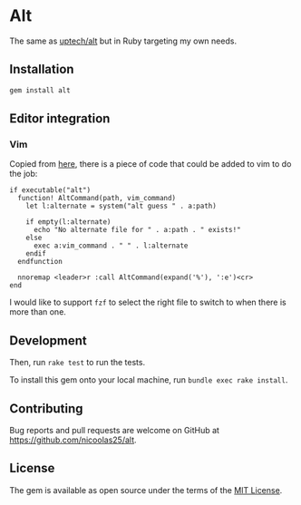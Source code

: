 # Alt

The same as [uptech/alt](https://github.com/uptech/alt) but in Ruby targeting my own needs.

## Installation

```ruby
gem install alt
```

## Editor integration

### Vim

Copied from [here](https://github.com/uptech/alt#use-with-vim), there is a piece of code
that could be added to vim to do the job:

```vim
if executable("alt")
  function! AltCommand(path, vim_command)
    let l:alternate = system("alt guess " . a:path)

    if empty(l:alternate)
      echo "No alternate file for " . a:path . " exists!"
    else
      exec a:vim_command . " " . l:alternate
    endif
  endfunction

  nnoremap <leader>r :call AltCommand(expand('%'), ':e')<cr>
end
```

I would like to support `fzf` to select the right file to switch to when there is more than one.

## Development

Then, run `rake test` to run the tests.

To install this gem onto your local machine, run `bundle exec rake install`.

## Contributing

Bug reports and pull requests are welcome on GitHub at https://github.com/nicoolas25/alt.

## License

The gem is available as open source under the terms of the [MIT License](https://opensource.org/licenses/MIT).
